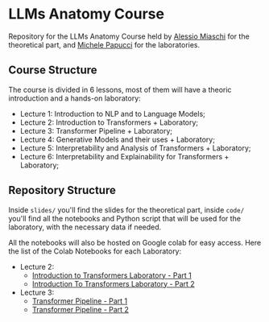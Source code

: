 # LLMs Anatomy Course
Repository for the LLMs Anatomy Course held by [Alessio Miaschi](https://alemiaschi.github.io/) for the theoretical part, and [Michele Papucci](https://michelepapucci.github.io/) for the laboratories. 

## Course Structure 

The course is divided in 6 lessons, most of them will have a theoric introduction and a hands-on laboratory:
- Lecture 1: Introduction to NLP and to Language Models;
- Lecture 2: Introduction to Transformers + Laboratory;
- Lecture 3: Transformer Pipeline + Laboratory;
- Lecture 4: Generative Models and their uses + Laboratory;
- Lecture 5: Interpretability and Analysis of Transformers + Laboratory; 
- Lecture 6: Interpretability and Explainability for Transformers + Laboratory;

## Repository Structure

Inside `slides/` you'll find the slides for the theoretical part, inside `code/` you'll find all the notebooks and Python script that will be used for the laboratory, with the necessary data if needed.

All the notebooks will also be hosted on Google colab for easy access. Here the list of the Colab Notebooks for each Laboratory:

- Lecture 2: 
    - [Introduction to Transformers Laboratory - Part 1](https://colab.research.google.com/drive/1siygoZz2duxnO1RDDznxYZRbMqL9jL0K) 
    - [Introduction To Transformers Laboratory - Part 2](https://colab.research.google.com/drive/1JkS3-tbZ9q_ZtlqrBXPNjYeKc4Fm_V9M?usp=sharing)
- Lecture 3:
    - [Transformer Pipeline - Part 1](https://colab.research.google.com/drive/1iSFk88oekFKs-Scg_Kmz4gcWBVvfrW8r)
    - [Transformer Pipeline - Part 2](https://colab.research.google.com/drive/12u3PeotyJStDgeakgRdZftakS4IzRwkr)